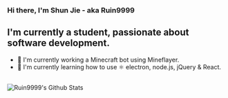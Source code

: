 ### Hi there, I'm Shun Jie - aka Ruin9999

## I'm currently a student, passionate about software development.
- 🔨 I'm currently working a Minecraft bot using Mineflayer.
- 🤔 I'm currently learning how to use ⚛️ electron, node.js, jQuery & React.

<br/>

<img align="left" alt="Ruin9999's Github Stats" src="https://github-readme-stats.vercel.app/api?username=Ruin9999&show_icons=true&hide_border=true"/>
